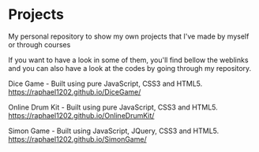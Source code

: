 # Projects
My personal repository to show my own projects that I've made by myself or through courses

If you want to have a look in some of them, you'll find bellow the weblinks and you can also have a look at the codes by going through my repository.

Dice Game - Built using pure JavaScript, CSS3 and HTML5.
https://raphael1202.github.io/DiceGame/

Online Drum Kit - Built using pure JavaScript, CSS3 and HTML5.
https://raphael1202.github.io/OnlineDrumKit/

Simon Game - Built using JavaScript, JQuery, CSS3 and HTML5.
https://raphael1202.github.io/SimonGame/
